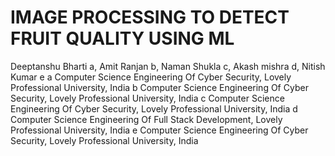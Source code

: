 # IMAGE PROCESSING TO DETECT FRUIT QUALITY USING ML
Deeptanshu Bharti a, Amit Ranjan b, Naman Shukla c, Akash mishra d, Nitish Kumar e
a Computer Science Engineering Of Cyber Security, Lovely Professional University, India
b Computer Science Engineering Of Cyber Security, Lovely Professional University, India
c Computer Science Engineering Of Cyber Security, Lovely Professional University, India
d Computer Science Engineering Of Full Stack Development, Lovely Professional University, India
e Computer Science Engineering Of Cyber Security, Lovely Professional University, India
